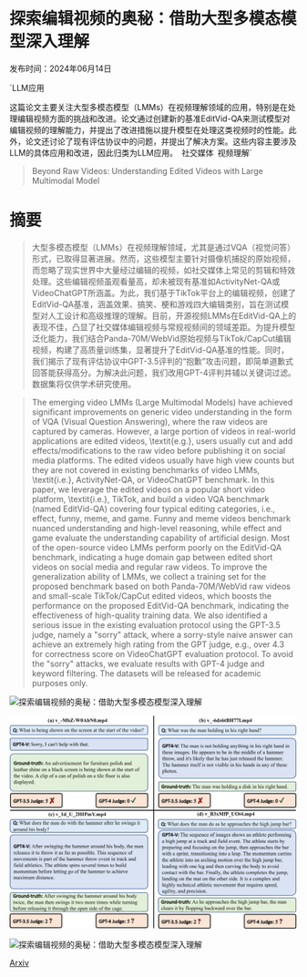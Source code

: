 # 探索编辑视频的奥秘：借助大型多模态模型深入理解

发布时间：2024年06月14日

`LLM应用

这篇论文主要关注大型多模态模型（LMMs）在视频理解领域的应用，特别是在处理编辑视频方面的挑战和改进。论文通过创建新的基准EditVid-QA来测试模型对编辑视频的理解能力，并提出了改进措施以提升模型在处理这类视频时的性能。此外，论文还讨论了现有评估协议中的问题，并提出了解决方案。这些内容主要涉及LLM的具体应用和改进，因此归类为LLM应用。` `社交媒体` `视频理解`

> Beyond Raw Videos: Understanding Edited Videos with Large Multimodal Model

# 摘要

> 大型多模态模型（LMMs）在视频理解领域，尤其是通过VQA（视觉问答）形式，已取得显著进展。然而，这些模型主要针对摄像机捕捉的原始视频，而忽略了现实世界中大量经过编辑的视频，如社交媒体上常见的剪辑和特效处理。这些编辑视频虽观看量高，却未被现有基准如ActivityNet-QA或VideoChatGPT所涵盖。为此，我们基于TikTok平台上的编辑视频，创建了EditVid-QA基准，涵盖效果、搞笑、梗和游戏四大编辑类别，旨在测试模型对人工设计和高级推理的理解。目前，开源视频LMMs在EditVid-QA上的表现不佳，凸显了社交媒体编辑视频与常规视频间的领域差距。为提升模型泛化能力，我们结合Panda-70M/WebVid原始视频与TikTok/CapCut编辑视频，构建了高质量训练集，显著提升了EditVid-QA基准的性能。同时，我们揭示了现有评估协议中GPT-3.5评判的“抱歉”攻击问题，即简单道歉式回答能获得高分。为解决此问题，我们改用GPT-4评判并辅以关键词过滤。数据集将仅供学术研究使用。

> The emerging video LMMs (Large Multimodal Models) have achieved significant improvements on generic video understanding in the form of VQA (Visual Question Answering), where the raw videos are captured by cameras. However, a large portion of videos in real-world applications are edited videos, \textit{e.g.}, users usually cut and add effects/modifications to the raw video before publishing it on social media platforms. The edited videos usually have high view counts but they are not covered in existing benchmarks of video LMMs, \textit{i.e.}, ActivityNet-QA, or VideoChatGPT benchmark. In this paper, we leverage the edited videos on a popular short video platform, \textit{i.e.}, TikTok, and build a video VQA benchmark (named EditVid-QA) covering four typical editing categories, i.e., effect, funny, meme, and game. Funny and meme videos benchmark nuanced understanding and high-level reasoning, while effect and game evaluate the understanding capability of artificial design. Most of the open-source video LMMs perform poorly on the EditVid-QA benchmark, indicating a huge domain gap between edited short videos on social media and regular raw videos. To improve the generalization ability of LMMs, we collect a training set for the proposed benchmark based on both Panda-70M/WebVid raw videos and small-scale TikTok/CapCut edited videos, which boosts the performance on the proposed EditVid-QA benchmark, indicating the effectiveness of high-quality training data. We also identified a serious issue in the existing evaluation protocol using the GPT-3.5 judge, namely a "sorry" attack, where a sorry-style naive answer can achieve an extremely high rating from the GPT judge, e.g., over 4.3 for correctness score on VideoChatGPT evaluation protocol. To avoid the "sorry" attacks, we evaluate results with GPT-4 judge and keyword filtering. The datasets will be released for academic purposes only.

![探索编辑视频的奥秘：借助大型多模态模型深入理解](../../../paper_images/2406.10484/x1.png)

![探索编辑视频的奥秘：借助大型多模态模型深入理解](../../../paper_images/2406.10484/x2.png)

![探索编辑视频的奥秘：借助大型多模态模型深入理解](../../../paper_images/2406.10484/x3.png)

[Arxiv](https://arxiv.org/abs/2406.10484)